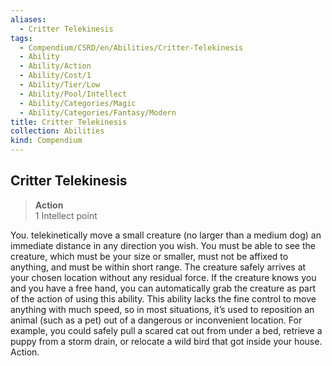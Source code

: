 ```yaml
---
aliases:
  - Critter Telekinesis
tags:
  - Compendium/CSRD/en/Abilities/Critter-Telekinesis
  - Ability
  - Ability/Action
  - Ability/Cost/1
  - Ability/Tier/Low
  - Ability/Pool/Intellect
  - Ability/Categories/Magic
  - Ability/Categories/Fantasy/Modern
title: Critter Telekinesis
collection: Abilities
kind: Compendium
---
```

## Critter Telekinesis
>**Action**  
>1 Intellect point

You. telekinetically move a small creature (no larger than a medium dog) an immediate distance in any direction you wish. You must be able to see the creature, which must be your size or smaller, must not be affixed to anything, and must be within short range. The creature safely arrives at your chosen location without any residual force. If the creature knows you and you have a free hand, you can automatically grab the creature as part of the action of using this ability. This ability lacks the fine control to move anything with much speed, so in most situations, it’s used to reposition an animal (such as a pet) out of a dangerous or inconvenient location. For example, you could safely pull a scared cat out from under a bed, retrieve a puppy from a storm drain, or relocate a wild bird that got inside your house. Action.


